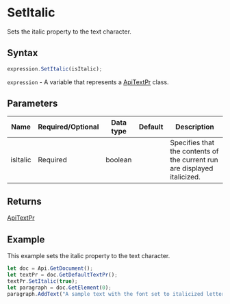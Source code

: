 # SetItalic

Sets the italic property to the text character.

## Syntax

```javascript
expression.SetItalic(isItalic);
```

`expression` - A variable that represents a [ApiTextPr](../ApiTextPr.md) class.

## Parameters

| **Name** | **Required/Optional** | **Data type** | **Default** | **Description** |
| ------------- | ------------- | ------------- | ------------- | ------------- |
| isItalic | Required | boolean |  | Specifies that the contents of the current run are displayed italicized. |

## Returns

[ApiTextPr](../../ApiTextPr/ApiTextPr.md)

## Example

This example sets the italic property to the text character.

```javascript editor-
let doc = Api.GetDocument();
let textPr = doc.GetDefaultTextPr();
textPr.SetItalic(true);
let paragraph = doc.GetElement(0);
paragraph.AddText("A sample text with the font set to italicized letters using the text properties.");
```
